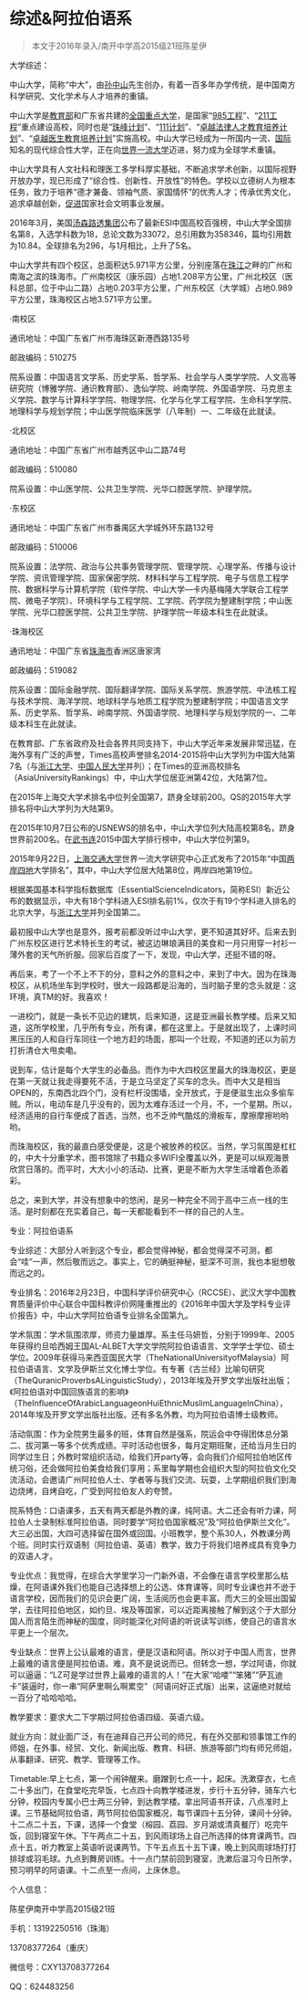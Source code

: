 
# 综述&阿拉伯语系  

> 本文于2016年录入/南开中学高2015级21班陈星伊  

大学综述：

中山大学，简称“中大”，由[孙中山][0]先生创办，有着一百多年办学传统，是中国南方科学研究、文化学术与人才培养的重镇。

中山大学是[教育部][1]和广东省共建的[全国重点大学][2]，是国家“[985工程][3]”、“[211工程][4]”重点建设高校，同时也是“[珠峰计划][5]”、“[111计划][6]”、“[卓越法律人才教育培养计划][7]”、“[卓越医生教育培养计划][8]”实施高校。中山大学已经成为一所国内一流、[国际][9]知名的现代综合性大学，正在向[世界一流大学][10]迈进，努力成为全球学术重镇。

中山大学具有人文社科和理医工多学科厚实基础，不断追求学术创新，以国际视野开放办学，现已形成了“综合性、创新性、开放性”的特色。学校以立德树人为根本任务，致力于培养“德才兼备、领袖气质、家国情怀”的优秀人才；传承优秀文化，追求卓越创新，[促进][11]国家社会文明事业发展。

2016年3月，美国[汤森路透集团][12]公布了最新ESI中国高校百强榜，中山大学全国排名第8，入选学科数为18，总论文数为33072，总引用数为358346，篇均引用数为10.84。全球排名为296，与1月相比，上升了5名。

中山大学共有四个校区，总面积达5.971平方公里，分别座落在[珠江][13]之畔的广州和南海之滨的珠海市。广州南校区（康乐园）占地1.208平方公里，广州北校区（医科总部，位于中山二路）占地0.203平方公里，广州东校区（大学城）占地0.989平方公里，珠海校区占地3.571平方公里。

·南校区

通讯地址：中国广东省广州市海珠区新港西路135号

邮政编码：510275

院系设置：中国语言文学系、历史学系、哲学系、社会学与人类学学院、人文高等研究院（博雅学院、通识教育部）、逸仙学院、岭南学院、外国语学院、马克思主义学院、数学与计算科学学院、物理学院、化学与化学工程学院、生命科学学院、地理科学与规划学院；中山医学院临床医学（八年制）一、二年级在此就读。

·北校区

通讯地址：中国广东省广州市越秀区中山二路74号

邮政编码：510080

院系设置：中山医学院、公共卫生学院、光华口腔医学院、护理学院。

·东校区

通讯地址：中国广东省广州市番禺区大学城外环东路132号

邮政编码：510006

院系设置：法学院、政治与公共事务管理学院、管理学院、心理学系、传播与设计学院、资讯管理学院、国家保密学院、材料科学与工程学院、电子与信息工程学院、数据科学与计算机学院（软件学院、中山大学—卡内基梅隆大学联合工程学院、微电子学院）、环境科学与工程学院、工学院、药学院为整建制学院；中山医学院、光华口腔医学院、公共卫生学院、护理学院一年级本科生在此就读。



·珠海校区

通讯地址：中国广东省[珠海市][14]香洲区唐家湾

邮政编码：519082

院系设置：国际金融学院、国际翻译学院、国际关系学院、旅游学院、中法核工程与技术学院、海洋学院、地球科学与地质工程学院为整建制学院；中国语言文学系、历史学系、哲学系、岭南学院、外国语学院、地理科学与规划学院的一、二年级本科生在此就读。



在教育部、广东省政府及社会各界共同支持下，中山大学近年来发展非常迅猛，在海外享有广泛的声誉，Times高校声誉排名2014-2015将中山大学列为中国大陆第7名（与[浙江大学][15]、[中国人民大学][16]并列）；在Times的亚洲高校排名（AsiaUniversityRankings）中，中山大学位居亚洲第42位，大陆第7位。

在2015年上海交大学术排名中位列全国第7，跻身全球前200。QS的2015年大学排名将中山大学列为大陆第9。

在2015年10月7日公布的USNEWS的排名中，中山大学位列大陆高校第8名，跻身世界前200名。在[武书连][17]2015中国大学排行榜中，中山大学位列第9。

2015年9月22日，[上海交通大学][18]世界一流大学研究中心正式发布了2015年“中国[两岸四地][19]大学排名”，其中，中山大学位居大陆第8位，两岸四地第19位。

根据美国基本科学指标数据库（EssentialScienceIndicators，简称ESI）新近公布的数据显示，中大有18个学科进入ESI排名前1%，仅次于有19个学科进入排名的北京大学，与[浙江大学][15]并列全国第二。



最初报中山大学也是意外，报考前都没听过中山大学，更不知道其好坏。后来去到广州东校区进行艺术特长生的考试，被这边琳琅满目的美食和一月只用穿一衬衫一薄外套的天气所折服。回家后百度了一下，发现，中山大学，还挺不错的呀。

再后来，考了一个不上不下的分，意料之外的意料之中，来到了中大。因为在珠海校区，从机场坐车到学校时，很大一段路都是沿海的，当时脑子里的念头就是：这环境，真TM的好。我喜欢！

一进校门，就是一条长不见边的建筑，后来知道，这是亚洲最长教学楼。后来又知道，这所学校里，几乎所有专业，所有课，都在这里上。于是就出现了，上课时间黑压压的人和自行车同往一个地方赶的场面，那叫一个壮观，不知道的还以为前方打折清仓大甩卖嘞。

说到车，估计是每个大学生的必备品。而作为中大四校区里最大的珠海校区，更是在第一天就让我走得要死不活，于是立马坚定了买车的念头。而中大又是相当OPEN的，东南西北四个门，没有栏杆没围墙，全开放式，于是便滋生出众多偷车贼。所以，电动车是几乎没有的，因为太难存活过一个月，不，一个星期。所以，经济适用的自行车便成了首选，当然，也不乏帅气酷炫的滑板车，摩擦摩擦哟哟哟。

而珠海校区，我的最直白感受便是，这是个被放养的校区。当然，学习氛围是杠杠的，中大十分重学术，图书馆除了书籍众多WIFI全覆盖以外，更是可以纵观海景欣赏日落的。而平时，大大小小的活动、比赛，更是不断为大学生活增着色添着彩。

总之，来到大学，并没有想象中的悠闲，是另一种完全不同于高中三点一线的生活。是时刻都在充实着自己，每一天都能看到不一样的自己的人生。







专业：阿拉伯语系

专业综述：大部分人听到这个专业，都会觉得神秘，都会觉得深不可测，都会“哇”一声，然后敬而远之。事实上，它的确挺神秘，挺深不可测，我也本挺想敬而远之的。

专业排名：2016年2月23日，中国科学评价研究中心（RCCSE）、武汉大学中国教育质量评价中心联合中国科教评价网隆重推出的《2016年中国大学及学科专业评价报告》中，中山大学阿拉伯语专业排名全国第九。

学术氛围：学术氛围浓厚，师资力量雄厚。系主任马妍哲，分别于1999年、2005年获得约旦哈西姆王国AL-ALBET大学文学院阿拉伯语语言、文学学士学位、硕士学位。2009年获得马来西亚国民大学（TheNationalUniversityofMalaysia）阿拉伯语语言、文学及伊斯兰文化博士学位。有专著《古兰经》比喻句研究（TheQuranicProverbsALinguisticStudy），2013年埃及开罗文学出版社出版；《阿拉伯语对中国回族语言的影响》（TheInfluenceOfArabicLanguageonHuiEthnicMuslimLanguageInChina），2014年埃及开罗文学出版社出版。还有多名外教，均为阿拉伯语博士级教师。

活动氛围：作为全院男生最多的班，体育自然是强系，院运会中夺得团体总分第二、拔河第一等多个优秀成绩。平时活动也很多，每月定期班聚，还给当月生日的同学过生日；外教时常组织活动，给我们开party等，会向我们介绍阿拉伯地区传统习俗，还会做阿拉伯美食给我们享用；系里每学期也会组织大型的阿拉伯文化交流活动，会邀请广州阿拉伯人士、学者等与我们交流、玩耍，上学期组织我们到海边烧烤，自烤自吃，广受到阿拉伯友人的夸赞。

院系特色：口语课多，五天有两天都是外教的课，纯阿语。大二还会有听力课，阿拉伯人士录制标准阿拉伯语。同时要学“阿拉伯国家概况”及“阿拉伯伊斯兰文化”。大三必出国，大四可选择留在国外或回国。小班教学，整个系30人，外教课分两个班。同时实行双语制（阿拉伯语、英语）教学，致力于将我们培养成具有竞争力的双语人才。

专业优点：我觉得，在综合大学里学习一门新外语，不会像在语言学校里那么枯燥，在阿语课外我们也能自己选择想上的公选、体育课等，同时专业课也并不逊于语言学校，因而我们的见识会更广阔，生活阅历也会更丰富。而大三的全班出国留学，去往阿拉伯地区，如约旦、埃及等国家，可以近距离接触了解到这个于大部分国人而言陌生而神秘的国度，同时能深化对阿语的听说读写训练，使自己的语言水平更上一个层次。

专业缺点：世界上公认最难的语言，便是汉语和阿语。所以对于中国人而言，世界上最难的语言便是阿拉伯语。难，真不是说说而已。但转念一想，学过阿语，你就可以逼逼：“LZ可是学过世界上最难的语言的人！”在大家“哈喽”“笨猪”“萨瓦迪卡”装逼时，你一串“阿萨里啊么啊累空”（阿语问好正式版）出来，这逼绝对就给一百分了哈哈哈哈。

教学要求：要求大二下学期过阿拉伯语四级、英语六级。

就业方向：就业面广泛，有在迪拜自己开公司的师兄，有在外交部和领事馆工作的师姐，在外事、经贸、文化、新闻出版、教育、科研、旅游等部门均有师兄师姐，从事翻译、研究、教学、管理等工作。

Timetable:早上七点，第一个闹钟醒来。磨蹭到七点一十，起床。洗漱穿衣，七点二十多出门，在食堂吃完早饭，七点四十向教学楼进发，步行十五分钟，骑车六七分钟，校园内专属小巴士两三分钟，到达教学楼。拿出阿语书开读，八点准时上课。三节基础阿拉伯语，两节阿拉伯国家概况，每节课四十五分钟，课间十分钟。十二点二十五，下课，选择一个食堂（榕园、荔园、岁月湖或清真餐厅）吃完午饭，回到寝室午休。下午两点二十五，到风雨球场上自己所选择的体育课两节。四点十五，听力教室上英语听说课两节。下午五点五十五下课，晚上到风雨球场打打排球或羽毛球。九点到舞房训练。十一点门禁前回到寝室，洗漱后温习今日所学，预习明早的阿语课。十二点至一点间，上床休息。









个人信息：

陈星伊南开中学高2015级21班

手机：13192250516（珠海）

13708377264（重庆）

微信号：CXY13708377264

QQ：624483256

[0]:http://baike.baidu.com/subview/2559/13633899.htm
[1]:http://baike.baidu.com/view/9228.htm
[2]:http://baike.baidu.com/view/1564120.htm
[3]:http://baike.baidu.com/view/59436.htm
[4]:http://baike.baidu.com/view/7085.htm
[5]:http://baike.baidu.com/view/3025222.htm
[6]:http://baike.baidu.com/view/662147.htm
[7]:http://baike.baidu.com/view/5473530.htm
[8]:http://baike.baidu.com/view/8677737.htm
[9]:http://baike.baidu.com/view/41732.htm
[10]:http://baike.baidu.com/view/1172620.htm
[11]:http://baike.baidu.com/view/833280.htm
[12]:http://baike.baidu.com/view/6657863.htm
[13]:http://baike.baidu.com/view/32449.htm
[14]:http://baike.baidu.com/view/116030.htm
[15]:http://baike.baidu.com/view/2548.htm
[16]:http://baike.baidu.com/view/3216.htm
[17]:http://baike.baidu.com/view/163202.htm
[18]:http://baike.baidu.com/view/2784.htm
[19]:http://baike.baidu.com/view/1431348.htm
